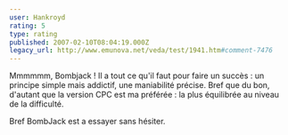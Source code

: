 ```yaml
---
user: Hankroyd
rating: 5
type: rating
published: 2007-02-10T08:04:19.000Z
legacy_url: http://www.emunova.net/veda/test/1941.htm#comment-7476
---
```

Mmmmmm, Bombjack !
Il a tout ce qu'il faut pour faire un succès : un principe simple mais addictif, une maniabilité précise.
Bref que du bon, d'autant que la version CPC est ma préférée : la plus équilibrée au niveau de la difficulté.

Bref BombJack est a essayer sans hésiter.